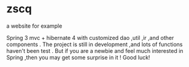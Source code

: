 zscq
====

a website for example

Spring 3 mvc + hibernate 4
with customized dao ,util ,ir ,and other components .
The project is still in development ,and lots of functions haven't been test .
But if you are a newbie and feel much interested in Spring ,then you may get some
surprise in it !
Good luck!
